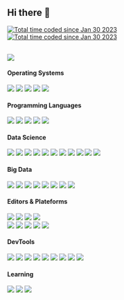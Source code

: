 ## **Hi there** 👋

<a href="https://www.linkedin.com/in/xadrien/"><img src="https://img.shields.io/badge/-0A66C2?style=flat&logo=linkedin&logoColor=white" alt="Total time coded since Jan 30 2023" /></a><a>  </a><a href="https://wakatime.com/@54d99f29-75b1-48c3-a9ec-a4132e114e56"><img src="https://wakatime.com/badge/user/54d99f29-75b1-48c3-a9ec-a4132e114e56.svg" alt="Total time coded since Jan 30 2023" /></a>

<br/>
<a href="https://wakatime.com/@54d99f29-75b1-48c3-a9ec-a4132e114e56"><img src="https://wakatime.com/share/@ADkernx/f07de5dc-110e-463d-895a-6342b09a3273.svg" /></a>

<br/>

#### **Operating Systems**

<img src="https://img.shields.io/badge/Darwin-000000?style=flat&logo=apple&logoColor=white"/><a>  </a><img src="https://img.shields.io/badge/Ubuntu-E95420?style=flat&logo=ubuntu&logoColor=white"/><a>  </a><img src="https://img.shields.io/badge/Red_Hat-EE0000?style=flat&logo=redhat&logoColor=white"/><a>  </a><img src="https://img.shields.io/badge/Alpine_Linux-0D597F?style=flat&logo=alpinelinux&logoColor=white"/><a>  </a><img src="https://img.shields.io/badge/Debian-A81D33?style=flat&logo=debian&logoColor=white"/>

#### **Programming Languages**

<img src="https://img.shields.io/badge/Python3-0277BD?style=flat&logo=python&logoColor=white" /><a>  </a><img src="https://img.shields.io/badge/Bash-424242?style=flat&logo=gnubash&logoColor=white" /><a>  </a><img src="https://img.shields.io/badge/SQL/NoSQL-E91E63?style=flat&logo=amazondynamodb&logoColor=white" /><a>  </a><img src="https://img.shields.io/badge/R-3776AB?style=flat&logo=r&logoColor=white" /><a>  </a><img src="https://img.shields.io/badge/Scala-CB171E?style=flat&logo=scala&logoColor=white" />

#### **Data Science**

<img src="https://img.shields.io/badge/Pandas-150458?style=flat&logo=pandas&logoColor=white"/><a>  </a><img src="https://img.shields.io/badge/NumPy-013243?style=flat&logo=numpy&logoColor=white"/><a>  </a><img src="https://img.shields.io/badge/Polars-CD792C?style=flat&logo=polars&logoColor=white"/><a>  </a><img src="https://img.shields.io/badge/SciPy-8CAAE6?style=flat&logo=scipy&logoColor=white"/><a>  </a><img src="https://img.shields.io/badge/Scikit_Learn-F7931E?style=flat&logo=scikitlearn&logoColor=white"/><a>  </a><img src="https://img.shields.io/badge/Keras-D00000?style=flat&logo=keras&logoColor=white"/><a>  </a><img src="https://img.shields.io/badge/MLFlow-0194E2?style=flat&logo=mlflow&logoColor=white"/><a>  </a><img src="https://img.shields.io/badge/PyTorch-EE4C2C?style=flat&logo=pytorch&logoColor=white"/><a>  </a><img src="https://img.shields.io/badge/pytest-0A9EDC?style=flat&logo=pytest&logoColor=white"/><a>  </a><img src="https://img.shields.io/badge/Folium-77B829?style=flat&logo=folium&logoColor=white"/><a>  </a><img src="https://img.shields.io/badge/Plotly-3F4F75?style=flat&logo=plotly&logoColor=white"/>

#### **Big Data**

<img src="https://img.shields.io/badge/Spark-E25A1C?style=flat&logo=apachespark&logoColor=white"/><a>  </a><img src="https://img.shields.io/badge/Hive-FBC02D?style=flat&logo=apachehive&logoColor=white"/><a>  </a><img src="https://img.shields.io/badge/HDFS-66CCFF?style=flat&logo=apachehadoop&logoColor=white"/><a>  </a><img src="https://img.shields.io/badge/Kafka-231F20?style=flat&logo=apachekafka&logoColor=white"/><a>  </a><img src="https://img.shields.io/badge/Oracle-F80000?style=flat&logo=oracle&logoColor=white"/><a>  </a><img src="https://img.shields.io/badge/Cassandra-1287B1?style=flat&logo=apachecassandra&logoColor=white"/><a>  </a><img src="https://img.shields.io/badge/MongoDB-47A248?style=flat&logo=mongodb&logoColor=white"/><a>  </a><img src="https://img.shields.io/badge/AirFlow-017CEE?style=flat&logo=apacheairflow&logoColor=white"/>

#### **Editors & Plateforms**

<img src="https://img.shields.io/badge/VS_Code-007ACC?style=flat&logo=visualstudiocode&logoColor=white"/><a>  </a><img src="https://img.shields.io/badge/Jupyter-F37626?style=flat&logo=jupyter&logoColor=white"/><a>  </a><img src="https://img.shields.io/badge/Vim-019733?style=flat&logo=vim&logoColor=white"/><a>  </a><img src="https://img.shields.io/badge/Sublime-474747?style=flat&logo=sublimetext&logoColor=white"/></br><img src="https://img.shields.io/badge/DevContainers-333333?style=flat&logo=linuxcontainers&logoColor=white"/><a>  </a><img src="https://img.shields.io/badge/Docker-2496ED?style=flat&logo=docker&logoColor=white"/><a>  </a><img src="https://img.shields.io/badge/AWS_EC2-FF9900?style=flat&logo=amazonec2&logoColor=white"/><a>  </a><img src="https://img.shields.io/badge/Dataiku-2AB1AC?style=flat&logo=dataiku&logoColor=white"/><a>  </a><img src="https://img.shields.io/badge/Google_Colab-F9AB00?style=flat&logo=googlecolab&logoColor=white"/>

#### **DevTools**

<img src="https://img.shields.io/badge/iTerm2-000000?style=flat&logo=iterm2&logoColor=white"/><a>  </a><img src="https://img.shields.io/badge/GNU_Terminal-241F31?style=flat&logo=gnometerminal&logoColor=white"/><a>  </a><img src="https://img.shields.io/badge/Git-F05032?style=flat&logo=git&logoColor=white"/><a>  </a><img src="https://img.shields.io/badge/DVC-13ADC7?style=flat&logo=dvc&logoColor=white"/><a>  </a><img src="https://img.shields.io/badge/Conda-44A833?style=flat&logo=anaconda&logoColor=white"/><a>  </a><img src="https://img.shields.io/badge/Github-181717?style=flat&logo=github&logoColor=white"/><a>  </a><img src="https://img.shields.io/badge/Bitbucket-0052CC?style=flat&logo=bitbucket&logoColor=white"/><a>  </a><img src="https://img.shields.io/badge/JFrog-41BF47?style=flat&logo=jfrog&logoColor=white"/><a>  </a><img src="https://img.shields.io/badge/Jenkins-D24939?style=flat&logo=jenkins&logoColor=white"/>

#### **Learning**

<img src="https://img.shields.io/badge/Rust-000000?style=flat&logo=rust&logoColor=white"/><a>  </a><img src="https://img.shields.io/badge/AWS-232F3E?style=flat&logo=amazonaws&logoColor=white"/><a>  </a><img src="https://img.shields.io/badge/Ansible-EE0000?style=flat&logo=ansible&logoColor=white"/>
